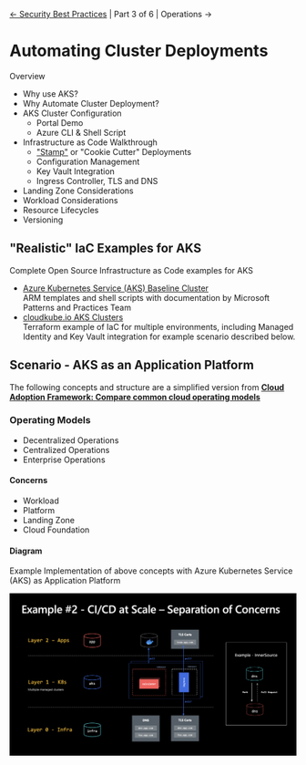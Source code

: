 
[&larr; Security Best Practices](./2-security-best-practices.md) | Part 3 of 6 | Operations &rarr;

# Automating Cluster Deployments

Overview

- Why use AKS?
- Why Automate Cluster Deployment?
- AKS Cluster Configuration
  - Portal Demo
  - Azure CLI & Shell Script
- Infrastructure as Code Walkthrough
  - ["Stamp"](https://docs.microsoft.com/en-us/azure/architecture/patterns/deployment-stamp) or "Cookie Cutter" Deployments
  - Configuration Management
  - Key Vault Integration
  - Ingress Controller, TLS and DNS 
- Landing Zone Considerations
- Workload Considerations
- Resource Lifecycles
- Versioning
 
## "Realistic" IaC Examples for AKS

Complete Open Source Infrastructure as Code examples for AKS

- [Azure Kubernetes Service (AKS) Baseline Cluster](https://github.com/mspnp/aks-baseline/)  
  ARM templates and shell scripts with documentation by Microsoft Patterns and Practices Team
- [cloudkube.io AKS Clusters](https://github.com/julie-ng/cloudkube-aks-clusters)  
  Terraform example of IaC for multiple environments, including Managed Identity and Key Vault integration for example scenario described below.

## Scenario - AKS as an Application Platform

The following concepts and structure are a simplified version from **[Cloud Adoption Framework: Compare common cloud operating models](https://docs.microsoft.com/en-us/azure/cloud-adoption-framework/operating-model/compare)**

### Operating Models

- Decentralized Operations
- Centralized Operations
- Enterprise Operations

#### Concerns

- Workload 
- Platform 
- Landing Zone 
- Cloud Foundation

#### Diagram

Example Implementation of above concepts with Azure Kubernetes Service (AKS) as Application Platform

![CI/CD Separations of Concerns](../../../images/cicd-separation-of-concerns.png)